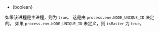 <!-- YAML
added: v0.8.1
-->

* {boolean}

如果该进程是主进程，则为 `true`。
这是由 `process.env.NODE_UNIQUE_ID` 决定的。
如果 `process.env.NODE_UNIQUE_ID` 未定义，则 `isMaster` 为 `true`。

